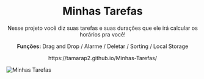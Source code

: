 <h1 align="center">Minhas Tarefas</h1>

<p align="center">Nesse projeto você diz suas tarefas e suas durações que ele irá calcular os horários pra você! </p>
<p align="center"><strong>Funções:</strong> Drag and Drop / Alarme / Deletar / Sorting / Local Storage</p>
<p align="center">https://tamarap2.github.io/Minhas-Tarefas/</p>
   
![Minhas Tarefas](https://user-images.githubusercontent.com/87210574/208251494-7c0c72ca-de2f-4ada-bb0a-a3b691b24ceb.png)
